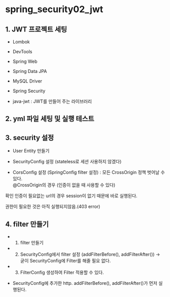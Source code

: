 # spring_security02_jwt

## 1. JWT 프로젝트 세팅
- Lombok

- DevTools

- Spring Web

- Spring Data JPA

- MySQL Driver

- Spring Security

- java-jwt : JWT를 만들어 주는 라이브러리

## 2. yml 파일 세팅 및 실행 테스트

## 3. security 설정
- User Entity 만들기

- SecurityConfig 설정 (stateless로 세션 사용하지 않겠다)

- CorsConfig 설정 (SpringConfig filter 설정) : 모든 CrossOrigin 정책 벗어날 수 있다.  
  @CrossOrigin의 경우 (인증이 없을 때 사용할 수 있다)

확인 인증이 필요없는 url의 경우 session이 없기 때문에 바로 실행된다.

권한이 필요한 것은 아직 실행되지않음.(403 error)

## 4. filter 만들기
- 1. filter 만들기

- 2. SecurityConfig에서 filter 설정 (addFilterBefore(), addFilterAfter()) → 굳이 SecurityConfig에 Filter를 해줄 필요 없다.

- 3. FilterConfig 생성하여 Filter 적용할 수 있다.

- SecurityConfig에 추가한 http. addFilterBefore(), addFilterAfter()가 먼저 실행된다.